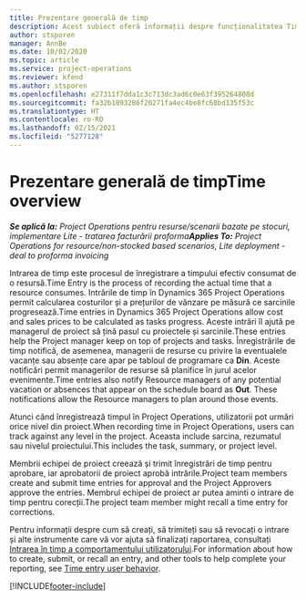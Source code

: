 ```yaml
---
title: Prezentare generală de timp
description: Acest subiect oferă informații despre funcționalitatea Timp din Dynamics 365 Project Operations.
author: stsporen
manager: AnnBe
ms.date: 10/02/2020
ms.topic: article
ms.service: project-operations
ms.reviewer: kfend
ms.author: stsporen
ms.openlocfilehash: e27311f7dda1c3c713dc3ad6c0e63f395264808d
ms.sourcegitcommit: fa32b1893286f20271fa4ec4be8fc68bd135f53c
ms.translationtype: HT
ms.contentlocale: ro-RO
ms.lasthandoff: 02/15/2021
ms.locfileid: "5277128"
---
```

# <a name="time-overview"></a><span data-ttu-id="89125-103">Prezentare generală de timp</span><span class="sxs-lookup"><span data-stu-id="89125-103">Time overview</span></span>

<span data-ttu-id="89125-104">_**Se aplică la:** Project Operations pentru resurse/scenarii bazate pe stocuri, implementare Lite - tratarea facturării proforma_</span><span class="sxs-lookup"><span data-stu-id="89125-104">_**Applies To:** Project Operations for resource/non-stocked based scenarios, Lite deployment - deal to proforma invoicing_</span></span>

<span data-ttu-id="89125-105">Intrarea de timp este procesul de înregistrare a timpului efectiv consumat de o resursă.</span><span class="sxs-lookup"><span data-stu-id="89125-105">Time Entry is the process of recording the actual time that a resource consumes.</span></span> <span data-ttu-id="89125-106">Intrările de timp în Dynamics 365 Project Operations permit calcularea costurilor și a prețurilor de vânzare pe măsură ce sarcinile progresează.</span><span class="sxs-lookup"><span data-stu-id="89125-106">Time entries in Dynamics 365 Project Operations allow cost and sales prices to be calculated as tasks progress.</span></span> <span data-ttu-id="89125-107">Aceste intrări îl ajută pe managerul de proiect să țină pasul cu proiectele și sarcinile.</span><span class="sxs-lookup"><span data-stu-id="89125-107">These entries help the Project manager keep on top of projects and tasks.</span></span> <span data-ttu-id="89125-108">Înregistrările de timp notifică, de asemenea, managerii de resurse cu privire la eventualele vacanțe sau absențe care apar pe tabloul de programare ca **Din**. Aceste notificări permit managerilor de resurse să planifice în jurul acelor evenimente.</span><span class="sxs-lookup"><span data-stu-id="89125-108">Time entries also notify Resource managers of any potential vacation or absences that appear on the schedule board as **Out**. These notifications allow the Resource managers to plan around those events.</span></span>

<span data-ttu-id="89125-109">Atunci când înregistrează timpul în Project Operations, utilizatorii pot urmări orice nivel din proiect.</span><span class="sxs-lookup"><span data-stu-id="89125-109">When recording time in Project Operations, users can track against any level in the project.</span></span> <span data-ttu-id="89125-110">Aceasta include sarcina, rezumatul sau nivelul proiectului.</span><span class="sxs-lookup"><span data-stu-id="89125-110">This includes the task, summary, or project level.</span></span>

<span data-ttu-id="89125-111">Membrii echipei de proiect creează și trimit înregistrări de timp pentru aprobare, iar aprobatorii de proiect aprobă intrările.</span><span class="sxs-lookup"><span data-stu-id="89125-111">Project team members create and submit time entries for approval and the Project Approvers approve the entries.</span></span> <span data-ttu-id="89125-112">Membrul echipei de proiect ar putea aminti o intrare de timp pentru corecții.</span><span class="sxs-lookup"><span data-stu-id="89125-112">The project team member might recall a time entry for corrections.</span></span>

<span data-ttu-id="89125-113">Pentru informații despre cum să creați, să trimiteți sau să revocați o intrare și alte instrumente care vă vor ajuta să finalizați raportarea, consultați [Intrarea în timp a comportamentului utilizatorului](ui-behavior-time.md).</span><span class="sxs-lookup"><span data-stu-id="89125-113">For information about how to create, submit, or recall an entry, and other tools to help complete your reporting, see [Time entry user behavior](ui-behavior-time.md).</span></span>



[!INCLUDE[footer-include](../includes/footer-banner.md)]